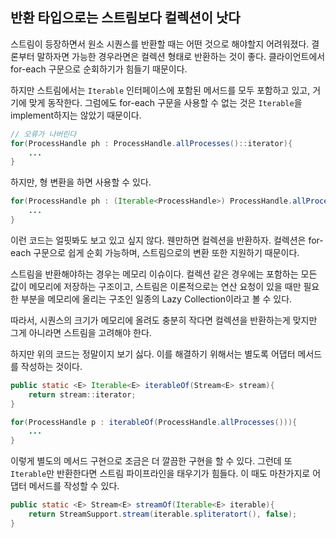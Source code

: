 ## 반환 타입으로는 스트림보다 컬렉션이 낫다  

스트림이 등장하면서 원소 시퀀스를 반환할 때는 어떤 것으로 해야할지 어려워졌다. 
결론부터 말하자면 가능한 경우라면은 컬렉션 형태로 반환하는 것이 좋다. 
클라이언트에서 for-each 구문으로 순회하기가 힘들기 때문이다. 

하지만 스트림에서는 ```Iterable``` 인터페이스에 포함된 메서드를 모두 포함하고 있고, 거기에 맞게 동작한다. 
그럼에도 for-each 구문을 사용할 수 없는 것은 ```Iterable```을 implement하지는 않았기 때문이다.

``` java
// 오류가 나버린다
for(ProcessHandle ph : ProcessHandle.allProcesses()::iterator){
	...
}
```

하지만, 형 변환을 하면 사용할 수 있다. 

``` java
for(ProcessHandle ph : (Iterable<ProcessHandle>) ProcessHandle.allProcesses()::iterator){
	...
}
```

이런 코드는 얼핏봐도 보고 있고 싶지 않다. 
웬만하면 컬렉션을 반환하자. 
컬렉션은 for-each 구문으로 쉽게 순회 가능하며, 스트림으로의 변환 또한 지원하기 때문이다. 

스트림을 반환해야하는 경우는 메모리 이슈이다. 
컬렉션 같은 경우에는 포함하는 모든 값이 메모리에 저장하는 구조이고, 
스트림은 이론적으로는 연산 요청이 있을 때만 필요한 부분을 메모리에 올리는 구조인 일종의 Lazy Collection이라고 볼 수 있다. 

따라서, 시퀀스의 크기가 메모리에 올려도 충분히 작다면 컬렉션을 반환하는게 맞지만 그게 아니라면 스트림을 고려해야 한다. 

하지만 위의 코드는 정말이지 보기 싫다. 이를 해결하기 위해서는 별도록 어댑터 메서드를 작성하는 것이다. 

``` java
public static <E> Iterable<E> iterableOf(Stream<E> stream){
	return stream::iterator;
}
```

``` java
for(ProcessHandle p : iterableOf(ProcessHandle.allProcesses())){
	...
}
```

이렇게 별도의 메서드 구현으로 조금은 더 깔끔한 구현을 할 수 있다. 
그런데 또 ```Iterable```만 반환한다면 스트림 파이프라인을 태우기가 힘들다. 
이 때도 마찬가지로 어댑터 메서드를 작성할 수 있다. 

``` java
public static <E> Stream<E> streamOf(Iterable<E> iterable){
	return StreamSupport.stream(iterable.spliteratort(), false);
}
```
